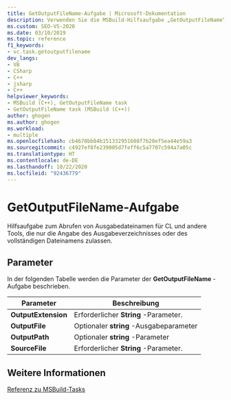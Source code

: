 ```yaml
---
title: GetOutputFileName-Aufgabe | Microsoft-Dokumentation
description: Verwenden Sie die MSBuild-Hilfsaufgabe „GetOutputFileName“, um Optionen für Ausgabedateinamen für „cl.exe“ und andere Tools anzugeben.
ms.custom: SEO-VS-2020
ms.date: 03/10/2019
ms.topic: reference
f1_keywords:
- vc.task.getoutputfilename
dev_langs:
- VB
- CSharp
- C++
- jsharp
- C++
helpviewer_keywords:
- MSBuild (C++), GetOutputFileName task
- GetOutputFileName task (MSBuild (C++))
author: ghogen
ms.author: ghogen
ms.workload:
- multiple
ms.openlocfilehash: cb4670bb84b151332951608f7b20ef5ea44e59a3
ms.sourcegitcommit: c4927ef8fe239005d7feff6c5a7707c594a7a05c
ms.translationtype: HT
ms.contentlocale: de-DE
ms.lasthandoff: 10/22/2020
ms.locfileid: "92436779"
---
```

# <a name="getoutputfilename-task"></a>GetOutputFileName-Aufgabe

Hilfsaufgabe zum Abrufen von Ausgabedateinamen für CL und andere Tools, die nur die Angabe des Ausgabeverzeichnisses oder des vollständigen Dateinamens zulassen.

## <a name="parameters"></a>Parameter

In der folgenden Tabelle werden die Parameter der **GetOutputFileName** -Aufgabe beschrieben.

|Parameter|Beschreibung|
|---------------|-----------------|
|**OutputExtension**|Erforderlicher **String** -Parameter.|
|**OutputFile**|Optionaler **string** -Ausgabeparameter|
|**OutputPath**|Optionaler **string** -Parameter|
|**SourceFile**|Erforderlicher **String** -Parameter.|

## <a name="see-also"></a>Weitere Informationen

[Referenz zu MSBuild-Tasks](../msbuild/msbuild-task-reference.md)
